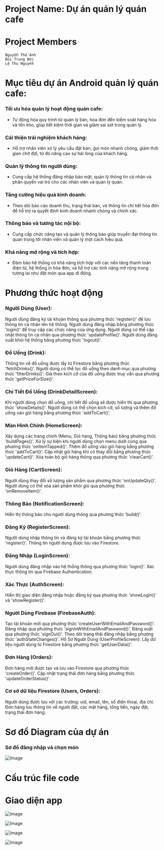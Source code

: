 # Project Name: Dự án quản lý quán cafe

# Project Members
```
Nguyễn Thế Anh
Bùi Trung Đức
Lệ Thu Nguyễn

```
# Mục tiêu dự án Android quản lý quán cafe:
### Tối ưu hóa quản lý hoạt động quán cafe:
- Tự động hóa quy trình từ quản lý bàn, hóa đơn đến kiểm soát hàng hóa và tồn kho, giúp tiết kiệm thời gian và giảm sai sót trong quản lý.

### Cải thiện trải nghiệm khách hàng:
- Hỗ trợ nhân viên xử lý yêu cầu đặt bàn, gọi món nhanh chóng, giảm thời gian chờ đợi, từ đó nâng cao sự hài lòng của khách hàng.

### Quản lý thông tin người dùng:
- Cung cấp hệ thống đăng nhập bảo mật, quản lý thông tin cá nhân và phân quyền vai trò cho các nhân viên và quản lý quán.

### Tăng cường hiệu quả kinh doanh:
- Theo dõi báo cáo doanh thu, trạng thái bàn, và thông tin chi tiết hóa đơn để hỗ trợ ra quyết định kinh doanh nhanh chóng và chính xác.

### Thông báo và tương tác nội bộ:
- Cung cấp chức năng tạo và quản lý thông báo giúp truyền đạt thông tin quan trọng tới nhân viên và quản lý một cách hiệu quả.

### Khả năng mở rộng và tích hợp:
- Đảm bảo hệ thống có khả năng tích hợp với các nền tảng thanh toán điện tử, hệ thống in hóa đơn, và hỗ trợ các tính năng mở rộng trong tương lai như đặt món qua app di động.
# Phương thức hoạt động
### Người Dùng (User):
Người dùng đăng ký tài khoản thông qua phương thức 'register()' để lưu thông tin cá nhân lên hệ thống.
Người dùng đăng nhập bằng phương thức 'login()' để truy cập các chức năng của ứng dụng.
Người dùng có thể cập nhật thông tin cá nhân qua phương thức 'updateProfile()'.
Người dùng đăng xuất khỏi hệ thống bằng phương thức 'logout()'.

### Đồ Uống (Drink):
Thông tin về đồ uống được lấy từ Firestore bằng phương thức 'fetchDrinks()'.
Người dùng có thể lọc đồ uống theo danh mục qua phương thức 'filterDrinks()'.
Giá theo kích cỡ của đồ uống được truy vấn qua phương thức 'getPriceForSize()'.

### Chi Tiết Đồ Uống (DrinkDetailScreen):
Khi người dùng chọn đồ uống, chi tiết đồ uống sẽ được hiển thị qua phương thức 'showDetails()'.
Người dùng có thể chọn kích cỡ, số lượng và thêm đồ uống vào giỏ hàng bằng phương thức 'addToCart()'.

### Màn Hình Chính (HomeScreen):
Xây dựng các trang chính (Menu, Giỏ hàng, Thông báo) bằng phương thức 'buildPages()'.
Xử lý sự kiện khi người dùng chọn menu dưới cùng qua phương thức 'onItemTapped()'.
Thêm đồ uống vào giỏ hàng bằng phương thức 'addToCart()'.
Cập nhật giỏ hàng khi có thay đổi bằng phương thức 'updateCart()'.
Xóa toàn bộ giỏ hàng thông qua phương thức 'clearCart()'.

### Giỏ Hàng (CartScreen):
Người dùng thay đổi số lượng sản phẩm qua phương thức 'onUpdateQty()'.
Người dùng có thể xóa sản phẩm khỏi giỏ qua phương thức 'onRemoveItem()'.

### Thông Báo (NotificationScreen):
Hiển thị thông báo cho người dùng thông qua phương thức 'build()'.

### Đăng Ký (RegisterScreen):
Người dùng nhập thông tin và đăng ký tài khoản bằng phương thức 'register()'.
Thông tin người dùng được lưu vào Firestore.

### Đăng Nhập (LoginScreen):
Người dùng đăng nhập vào hệ thống thông qua phương thức 'login()'.
Xác thực thông tin qua Firebase Authentication.

### Xác Thực (AuthScreen):
Hiển thị giao diện đăng nhập hoặc đăng ký qua phương thức 'showLogin()' và 'showRegister()'.

### Người Dùng Firebase (FirebaseAuth):
Tạo tài khoản mới qua phương thức 'createUserWithEmailAndPassword()'.
Đăng nhập qua phương thức 'signInWithEmailAndPassword()'.
Đăng xuất qua phương thức 'signOut()'.
Theo dõi trạng thái đăng nhập bằng phương thức 'authStateChanges()'.
Hồ Sơ Người Dùng (UserProfileScreen):
Lấy dữ liệu người dùng từ Firestore bằng phương thức 'getUserData()'.

### Đơn Hàng (Orders):
Đơn hàng mới được tạo và lưu vào Firestore qua phương thức 'createOrder()'.
Cập nhật trạng thái đơn hàng bằng phương thức 'updateOrderStatus()'.

### Cơ sở dữ liệu Firestore (Users, Orders):
Người dùng được lưu với các trường: uid, email, tên, số điện thoại, địa chỉ.
Đơn hàng lưu thông tin về người đặt, các mặt hàng, tổng tiền, ngày đặt, trạng thái đơn hàng.

# Sơ đồ Diagram của dự án
### Sơ đồ đăng nhập và chọn món
![Image](https://github.com/user-attachments/assets/a9774f2b-6ada-434c-a5bd-5a1078ede25f)

# Cấu trúc file code

# Giao diện app
![Image](https://github.com/user-attachments/assets/2ed424a4-aa56-498a-8706-41d76c2d7d83)

![Image](https://github.com/user-attachments/assets/cebd7f91-9817-49d8-9694-adc0ba1e00f2)

![Image](https://github.com/user-attachments/assets/516854af-c7f8-42fc-9733-5dec8dec0156)

![Image](https://github.com/user-attachments/assets/de237f91-511a-48b5-80a9-a83c76c46eb4)
